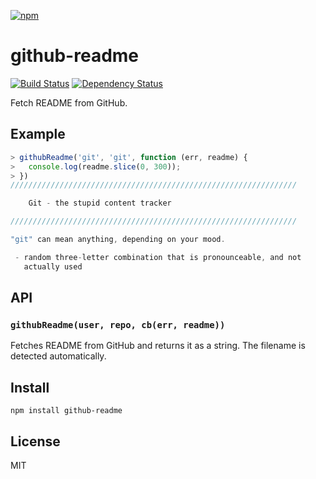 [![npm](https://nodei.co/npm/github-readme.png)](https://npmjs.com/package/github-readme)

# github-readme

[![Build Status][travis-badge]][travis] [![Dependency Status][david-badge]][david]

Fetch README from GitHub.

[travis]: https://travis-ci.org/eush77/github-readme
[travis-badge]: https://travis-ci.org/eush77/github-readme.svg
[david]: https://david-dm.org/eush77/github-readme
[david-badge]: https://david-dm.org/eush77/github-readme.png

## Example

```js
> githubReadme('git', 'git', function (err, readme) {
>   console.log(readme.slice(0, 300));
> })
////////////////////////////////////////////////////////////////

	Git - the stupid content tracker

////////////////////////////////////////////////////////////////

"git" can mean anything, depending on your mood.

 - random three-letter combination that is pronounceable, and not
   actually used
```

## API

### `githubReadme(user, repo, cb(err, readme))`

Fetches README from GitHub and returns it as a string. The filename is detected automatically.

## Install

```
npm install github-readme
```

## License

MIT
